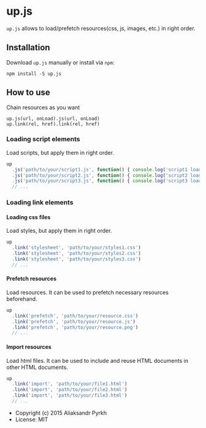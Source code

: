 # up.js

`up.js` allows to load/prefetch resources(css, js, images, etc.) in right order.

## Installation

Download `up.js` manually or install via `npm`:

```
npm install -S up.js
```

## How to use

Chain resources as you want

```
up.js(url, onLoad).js(url, onLoad)
up.link(rel, href).link(rel, href)
```

### Loading script elements

Load scripts, but apply them in right order.

```javascript
up
  .js('path/to/your/script1.js', function() { console.log('script1 loaded') })
  .js('path/to/your/script2.js', function() { console.log('script2 loaded') })
  .js('path/to/your/script3.js', function() { console.log('script3 loaded') })
  // ...
```

### Loading link elements

#### Loading css files

Load styles, but apply them in right order.

```javascript
up
  .link('stylesheet', 'path/to/your/styles1.css')
  .link('stylesheet', 'path/to/your/styles2.css')
  .link('stylesheet', 'path/to/your/styles3.css')
  // ...
```

#### Prefetch resources

Load resources. 
It can be used to prefetch necessary resources beforehand.

```javascript
up
  .link('prefetch', 'path/to/your/resource.css')
  .link('prefetch', 'path/to/your/resource.js')
  .link('prefetch', 'path/to/your/resource.png')  
  // ...
```

#### Import resources

Load html files.
It can be used to include and reuse HTML documents in other HTML documents.

```javascript
up
  .link('import', 'path/to/your/file1.html')
  .link('import', 'path/to/your/file2.html')
  .link('import', 'path/to/your/file3.html')
  // ...
```

* Copyright (c) 2015 Aliaksandr Pyrkh
* License: MIT
